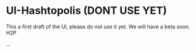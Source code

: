 # UI-Hashtopolis (DONT USE YET)

This a first draft of the UI, please do not use it yet. We will have a beta soon.
H2P

...